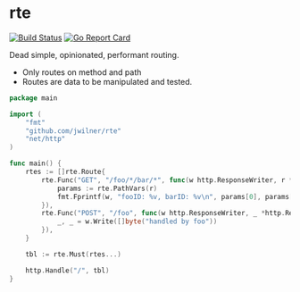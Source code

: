 # rte

[![Build Status](https://travis-ci.com/jwilner/rte.svg?branch=master)](https://travis-ci.com/jwilner/rte)
[![Go Report Card](https://goreportcard.com/badge/github.com/jwilner/rte)](https://goreportcard.com/report/github.com/jwilner/rte)

Dead simple, opinionated, performant routing.

- Only routes on method and path
- Routes are data to be manipulated and tested.

```go
package main

import (
    "fmt"
    "github.com/jwilner/rte"
    "net/http"
)

func main() {
    rtes := []rte.Route{
        rte.Func("GET", "/foo/*/bar/*", func(w http.ResponseWriter, r *http.Request) {
            params := rte.PathVars(r)
            fmt.Fprintf(w, "fooID: %v, barID: %v\n", params[0], params[1])
        }),
        rte.Func("POST", "/foo", func(w http.ResponseWriter, _ *http.Request) {
            _, _ = w.Write([]byte("handled by foo"))
        }),
    }

    tbl := rte.Must(rtes...)

    http.Handle("/", tbl)
}
```
